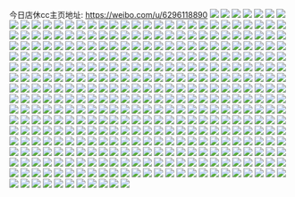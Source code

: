今日店休cc主页地址: https://weibo.com/u/6296118890 
![](https://wx4.sinaimg.cn/mw2000/006S5S8Gly1h8weh6w6joj30u0140117.jpg) 
![](https://wx4.sinaimg.cn/mw2000/006S5S8Gly1h8weh7lf73j30u0140gur.jpg) 
![](https://wx4.sinaimg.cn/mw2000/006S5S8Gly1h8weh5lxs4j30u014145y.jpg) 
![](https://wx4.sinaimg.cn/mw2000/006S5S8Gly1h8weh69j4sj30tz14547l.jpg) 
![](https://wx4.sinaimg.cn/mw2000/006S5S8Gly1h8weh4fqyij30u0140477.jpg) 
![](https://wx4.sinaimg.cn/mw2000/006S5S8Gly1h8welfqnkmj30tw13uwkb.jpg) 
![](https://wx4.sinaimg.cn/mw2000/006S5S8Gly1h8wek7k2pwj30jx0qj0we.jpg) 
![](https://wx4.sinaimg.cn/mw2000/006S5S8Gly1h8weh98k1sj30u0140q5m.jpg) 
![](https://wx4.sinaimg.cn/mw2000/006S5S8Gly1h8wek2pmroj30u0140n6r.jpg) 
![](https://wx4.sinaimg.cn/mw2000/006S5S8Gly1h8qqzwls2sj30u014mtgy.jpg) 
![](https://wx4.sinaimg.cn/mw2000/006S5S8Gly1h8qqzyv0j6j30u0144qd7.jpg) 
![](https://wx4.sinaimg.cn/mw2000/006S5S8Gly1h8qqzy54cbj30u014gtgz.jpg) 
![](https://wx4.sinaimg.cn/mw2000/006S5S8Gly1h8qqzzpxpxj30u01407ia.jpg) 
![](https://wx4.sinaimg.cn/mw2000/006S5S8Gly1h8qr02ap00j30u0140gwx.jpg) 
![](https://wx4.sinaimg.cn/mw2000/006S5S8Gly1h8qr01goacj30u013y133.jpg) 
![](https://wx4.sinaimg.cn/mw2000/006S5S8Gly1h8qr00td6hj30su12gq75.jpg) 
![](https://wx4.sinaimg.cn/mw2000/006S5S8Gly1h88zzp7ys5j30u0140gt4.jpg) 
![](https://wx4.sinaimg.cn/mw2000/006S5S8Gly1h88zzoi19wj30u0141n4a.jpg) 
![](https://wx4.sinaimg.cn/mw2000/006S5S8Gly1h88zzq3srkj30u0140wp9.jpg) 
![](https://wx4.sinaimg.cn/mw2000/006S5S8Gly1h88zzsekt9j30u0140gv8.jpg) 
![](https://wx4.sinaimg.cn/mw2000/006S5S8Gly1h88zzrj9paj30u0140tgk.jpg) 
![](https://wx4.sinaimg.cn/mw2000/006S5S8Gly1h88zzqsj1dj30u014e7bq.jpg) 
![](https://wx4.sinaimg.cn/mw2000/006S5S8Gly1h7fk4yax7pj31lw1a6kbn.jpg) 
![](https://wx4.sinaimg.cn/mw2000/006S5S8Gly1h75mef3zhaj33402c07wi.jpg) 
![](https://wx4.sinaimg.cn/mw2000/006S5S8Gly1h75megfspkj33402c01ky.jpg) 
![](https://wx4.sinaimg.cn/mw2000/006S5S8Gly1h70jepaso4j32c0340hdu.jpg) 
![](https://wx4.sinaimg.cn/mw2000/006S5S8Gly1h70jeqgy82j32c03401ky.jpg) 
![](https://wx4.sinaimg.cn/mw2000/006S5S8Gly1h70jemlphnj31nt27rx4z.jpg) 
![](https://wx4.sinaimg.cn/mw2000/006S5S8Gly1h70jeo1x8mj32102pctmk.jpg) 
![](https://wx4.sinaimg.cn/mw2000/006S5S8Gly1h70jelh7gnj32c03404fl.jpg) 
![](https://wx4.sinaimg.cn/mw2000/006S5S8Gly1h70jeho5s3j32sc23913o.jpg) 
![](https://wx4.sinaimg.cn/mw2000/006S5S8Gly1h70jefxiktj318f18fdwf.jpg) 
![](https://wx4.sinaimg.cn/mw2000/006S5S8Gly1h74nuyoeeyj327x27xb29.jpg) 
![](https://wx4.sinaimg.cn/mw2000/006S5S8Gly1h5ybhh83imj31sc2du4qt.jpg) 
![](https://wx4.sinaimg.cn/mw2000/006S5S8Gly1h4ui4uddkmj30sg1n9qsb.jpg) 
![](https://wx4.sinaimg.cn/mw2000/006S5S8Gly1h4ui4uwcffj30sg1n74mh.jpg) 
![](https://wx4.sinaimg.cn/mw2000/006S5S8Gly1h4ui4vei9qj30sg1n8e4c.jpg) 
![](https://wx4.sinaimg.cn/mw2000/006S5S8Gly1h4ui4vwyrtj30sg1n84mp.jpg) 
![](https://wx4.sinaimg.cn/mw2000/006S5S8Gly1h4ui4zek5yj30ku0ugwma.jpg) 
![](https://wx4.sinaimg.cn/mw2000/006S5S8Gly1h4ui4zuoxjj30ks0ud11x.jpg) 
![](https://wx4.sinaimg.cn/mw2000/006S5S8Gly1h4ui54a4yrj30kt0ufjy4.jpg) 
![](https://wx4.sinaimg.cn/mw2000/006S5S8Gly1h495sl3lu6j30sg1zn4q1.jpg) 
![](https://wx4.sinaimg.cn/mw2000/006S5S8Gly1h495sfpds1j30sg1y14po.jpg) 
![](https://wx4.sinaimg.cn/mw2000/006S5S8Gly1h495snvg3sj30sg1xfhcn.jpg) 
![](https://wx4.sinaimg.cn/mw2000/006S5S8Gly1h495spcaalj30sg21c4qp.jpg) 
![](https://wx4.sinaimg.cn/mw2000/006S5S8Gly1h495spr3ckj30u0140dpz.jpg) 
![](https://wx4.sinaimg.cn/mw2000/006S5S8Gly1h495sh64e8j31o01o04qp.jpg) 
![](https://wx4.sinaimg.cn/mw2000/006S5S8Gly1h495si2sa9j31o01o0b29.jpg) 
![](https://wx4.sinaimg.cn/mw2000/006S5S8Gly1h73uav9eabj31kg23ahdt.jpg) 
![](https://wx4.sinaimg.cn/mw2000/006S5S8Gly1h73uawt2r7j31j221ee81.jpg) 
![](https://wx4.sinaimg.cn/mw2000/006S5S8Gly1h73uax7n7fj30ko0sdjt0.jpg) 
![](https://wx4.sinaimg.cn/mw2000/006S5S8Gly1h73uayffz2j31cs1t1b0k.jpg) 
![](https://wx4.sinaimg.cn/mw2000/006S5S8Gly1h73uaytmkoj30ny11ct98.jpg) 
![](https://wx4.sinaimg.cn/mw2000/006S5S8Gly1h73uaz5t3kj315i1wlnbg.jpg) 
![](https://wx4.sinaimg.cn/mw2000/006S5S8Gly1h73uazxsvtj32c0340gug.jpg) 
![](https://wx4.sinaimg.cn/mw2000/006S5S8Gly1h73ub1ju5kj326b2zd13m.jpg) 
![](https://wx4.sinaimg.cn/mw2000/006S5S8Gly1h73ub2gxhyj32861o4x6p.jpg) 
![](https://wx4.sinaimg.cn/mw2000/006S5S8Gly1h73ub4du0lj31sc1scqv5.jpg) 
![](https://wx4.sinaimg.cn/mw2000/006S5S8Gly1h73ub532y0j31ps1ps0x0.jpg) 
![](https://wx4.sinaimg.cn/mw2000/006S5S8Gly1h73ub5tmx2j320y20ykjl.jpg) 
![](https://wx4.sinaimg.cn/mw2000/006S5S8Gly1h73ub73btij32zm28qb2a.jpg) 
![](https://wx4.sinaimg.cn/mw2000/006S5S8Gly1h73ub8atsoj32c03404qq.jpg) 
![](https://wx4.sinaimg.cn/mw2000/006S5S8Gly1h73uauhofnj32v525d7nx.jpg) 
![](https://wx4.sinaimg.cn/mw2000/006S5S8Gly1h73ub968iwj33402c0qb3.jpg) 
![](https://wx4.sinaimg.cn/mw2000/006S5S8Gly1h73uba55ksj32c02c0qa1.jpg) 
![](https://wx4.sinaimg.cn/mw2000/006S5S8Gly1h73udw3tjdj33402c0x6q.jpg) 
![](https://wx4.sinaimg.cn/mw2000/006S5S8Gly1h3c529zdlcj31fp1wxhdt.jpg) 
![](https://wx4.sinaimg.cn/mw2000/006S5S8Gly1h3c52ac1a6j315y1jyh6k.jpg) 
![](https://wx4.sinaimg.cn/mw2000/006S5S8Gly1h3c52c2yt1j31k122te81.jpg) 
![](https://wx4.sinaimg.cn/mw2000/006S5S8Gly1h3c52bfw1sj31zp2nmkjl.jpg) 
![](https://wx4.sinaimg.cn/mw2000/006S5S8Gly1h39wt2e3eaj31gf1gf7wh.jpg) 
![](https://wx4.sinaimg.cn/mw2000/006S5S8Gly1h39wsu99wpj31cj1sp7wh.jpg) 
![](https://wx4.sinaimg.cn/mw2000/006S5S8Gly1h39wsx97kmj31dd1tue81.jpg) 
![](https://wx4.sinaimg.cn/mw2000/006S5S8Gly1h39wsb10iwj31cw21dnpd.jpg) 
![](https://wx4.sinaimg.cn/mw2000/006S5S8Gly1h39ws2dfosj31kw2dc1ky.jpg) 
![](https://wx4.sinaimg.cn/mw2000/006S5S8Gly1h39wshf4fyj314a1ofe81.jpg) 
![](https://wx4.sinaimg.cn/mw2000/006S5S8Gly1h39wt8cyokj31o0280e82.jpg) 
![](https://wx4.sinaimg.cn/mw2000/006S5S8Gly1h39wrrhf2vj31r32c4kjl.jpg) 
![](https://wx4.sinaimg.cn/mw2000/006S5S8Gly1h39wrjyzu3j31sc2dse83.jpg) 
![](https://wx4.sinaimg.cn/mw2000/006S5S8Gly1h39wsrp1s7j31kw2dc7wi.jpg) 
![](https://wx4.sinaimg.cn/mw2000/006S5S8Gly1h39wteyw27j31ml2641ky.jpg) 
![](https://wx4.sinaimg.cn/mw2000/006S5S8Gly1h39wtzp0brj32c0340e84.jpg) 
![](https://wx4.sinaimg.cn/mw2000/006S5S8Gly1h71a78ogc6j32c03407cs.jpg) 
![](https://wx4.sinaimg.cn/mw2000/006S5S8Gly1h71a75i9eyj311b1dr7m4.jpg) 
![](https://wx4.sinaimg.cn/mw2000/006S5S8Gly1h71a7hzbi4j31pe29vkjm.jpg) 
![](https://wx4.sinaimg.cn/mw2000/006S5S8Gly1h71a6wk4yaj32c0340trr.jpg) 
![](https://wx4.sinaimg.cn/mw2000/006S5S8Gly1h71a7dest5j321s2qe1by.jpg) 
![](https://wx4.sinaimg.cn/mw2000/006S5S8Gly1h71a73x9bvj32c03404qs.jpg) 
![](https://wx4.sinaimg.cn/mw2000/006S5S8Gly1h2rtvvdniij30sg1pmkjl.jpg) 
![](https://wx4.sinaimg.cn/mw2000/006S5S8Gly1h2rtw0twe1j32dc1kwu0x.jpg) 
![](https://wx4.sinaimg.cn/mw2000/006S5S8Gly1h2rtvxkrglj30sg1dq4qp.jpg) 
![](https://wx4.sinaimg.cn/mw2000/006S5S8Gly1h2rtw2jd4vj31kw2dcnpe.jpg) 
![](https://wx4.sinaimg.cn/mw2000/006S5S8Gly1h2rtvwqosfj32da1kwqv5.jpg) 
![](https://wx4.sinaimg.cn/mw2000/006S5S8Gly1h2rtvz3v6fj31cs216x6p.jpg) 
![](https://wx4.sinaimg.cn/mw2000/006S5S8Gly1h2jptt420lj30ku0upn4u.jpg) 
![](https://wx4.sinaimg.cn/mw2000/006S5S8Gly1h2jptvbdrij30kt0uc7bo.jpg) 
![](https://wx4.sinaimg.cn/mw2000/006S5S8Gly1h2jptuhh2jj30ku0uedmr.jpg) 
![](https://wx4.sinaimg.cn/mw2000/006S5S8Gly1h2jpttrnw4j30ku0upai5.jpg) 
![](https://wx4.sinaimg.cn/mw2000/006S5S8Gly1h2jptuyb9tj30ks0dqq7k.jpg) 
![](https://wx4.sinaimg.cn/mw2000/006S5S8Gly1h2jpttgk9kj30kt0udn4p.jpg) 
![](https://wx4.sinaimg.cn/mw2000/006S5S8Gly1h2jptw3f4vj30ku0uaqdx.jpg) 
![](https://wx4.sinaimg.cn/mw2000/006S5S8Gly1h2jptvnpljj30ks0ukdnv.jpg) 
![](https://wx4.sinaimg.cn/mw2000/006S5S8Gly1h2jptxx8fyj319e1w4hdt.jpg) 
![](https://wx4.sinaimg.cn/mw2000/006S5S8Gly1h73tiwrph7j31ek1vfdli.jpg) 
![](https://wx4.sinaimg.cn/mw2000/006S5S8Gly1h73tiy0zwgj31ia20e7wh.jpg) 
![](https://wx4.sinaimg.cn/mw2000/006S5S8Gly1h73tizg0vlj31en1vjtdu.jpg) 
![](https://wx4.sinaimg.cn/mw2000/006S5S8Gly1h73tj2otl8j31sc2dsqv6.jpg) 
![](https://wx4.sinaimg.cn/mw2000/006S5S8Gly1h73tj6td9aj32292ri7wh.jpg) 
![](https://wx4.sinaimg.cn/mw2000/006S5S8Gly1h73tj4ol6qj329n32kka6.jpg) 
![](https://wx4.sinaimg.cn/mw2000/006S5S8Gly1h73tjbdv2wj31s435s7wh.jpg) 
![](https://wx4.sinaimg.cn/mw2000/006S5S8Gly1h73tjd53zqj31wf1fdq6r.jpg) 
![](https://wx4.sinaimg.cn/mw2000/006S5S8Gly1h73tjch4d2j31hb1z2tkz.jpg) 
![](https://wx4.sinaimg.cn/mw2000/006S5S8Gly1h73tjec7ovj324n1lh1ah.jpg) 
![](https://wx4.sinaimg.cn/mw2000/006S5S8Gly1h73tiriew0j33402c01l0.jpg) 
![](https://wx4.sinaimg.cn/mw2000/006S5S8Gly1h73tjfrf1ej32jk1woaom.jpg) 
![](https://wx4.sinaimg.cn/mw2000/006S5S8Gly1h73tjiyr2wj32c02c0b2b.jpg) 
![](https://wx4.sinaimg.cn/mw2000/006S5S8Gly1h73tjh4pgxj32c02c0ak1.jpg) 
![](https://wx4.sinaimg.cn/mw2000/006S5S8Gly1h73tj0srdvj33402c0x6q.jpg) 
![](https://wx4.sinaimg.cn/mw2000/006S5S8Gly1h71cksxpcjj31qo2bhq76.jpg) 
![](https://wx4.sinaimg.cn/mw2000/006S5S8Gly1h71cl5vvohj33402c0kjm.jpg) 
![](https://wx4.sinaimg.cn/mw2000/006S5S8Gly1h71cl9cfmuj32a231f7wi.jpg) 
![](https://wx4.sinaimg.cn/mw2000/006S5S8Gly1h71clavfpej33402c04qq.jpg) 
![](https://wx4.sinaimg.cn/mw2000/006S5S8Gly1h71clccm25j33402c0hdt.jpg) 
![](https://wx4.sinaimg.cn/mw2000/006S5S8Gly1h71clixbm9j32c0340dur.jpg) 
![](https://wx4.sinaimg.cn/mw2000/006S5S8Gly1h71clgrw4pj31o31o3u0x.jpg) 
![](https://wx4.sinaimg.cn/mw2000/006S5S8Gly1h71clm8xh4j33402c0qv6.jpg) 
![](https://wx4.sinaimg.cn/mw2000/006S5S8Gly1h71ckxstmhj327x2yk4qs.jpg) 
![](https://wx4.sinaimg.cn/mw2000/006S5S8Gly1h71cl0ahdmj33402c0x6r.jpg) 
![](https://wx4.sinaimg.cn/mw2000/006S5S8Gly1h71cl36f7tj32zx28yx6r.jpg) 
![](https://wx4.sinaimg.cn/mw2000/006S5S8Gly1h71cl4jr25j33402c0hdt.jpg) 
![](https://wx4.sinaimg.cn/mw2000/006S5S8Gly1h71cl7hefoj33402c0b2a.jpg) 
![](https://wx4.sinaimg.cn/mw2000/006S5S8Gly1h71clebzy6j33402c0e82.jpg) 
![](https://wx4.sinaimg.cn/mw2000/006S5S8Gly1h71clkg1daj33402c0b2a.jpg) 
![](https://wx4.sinaimg.cn/mw2000/006S5S8Gly1h71clo4yx3j32c0340e81.jpg) 
![](https://wx4.sinaimg.cn/mw2000/006S5S8Gly1h71ckvxht1j32c0340u0x.jpg) 
![](https://wx4.sinaimg.cn/mw2000/006S5S8Gly1h2aanfrez5j31be1bencp.jpg) 
![](https://wx4.sinaimg.cn/mw2000/006S5S8Gly1h2aanj66bhj31zk1zkb2a.jpg) 
![](https://wx4.sinaimg.cn/mw2000/006S5S8Gly1h2aanlw13sj325d25d4qr.jpg) 
![](https://wx4.sinaimg.cn/mw2000/006S5S8Gly1h2aangiv6dj30td0tddsa.jpg) 
![](https://wx4.sinaimg.cn/mw2000/006S5S8Gly1h2aanmpupwj30ty0tygwu.jpg) 
![](https://wx4.sinaimg.cn/mw2000/006S5S8Gly1h2aannefk8j30u00u0qfp.jpg) 
![](https://wx4.sinaimg.cn/mw2000/006S5S8Gly1h2aano60swj30u00xwwr8.jpg) 
![](https://wx4.sinaimg.cn/mw2000/006S5S8Gly1h26sshzw3rj31du11eqil.jpg) 
![](https://wx4.sinaimg.cn/mw2000/006S5S8Gly1h26sslrdmhj33402c04qr.jpg) 
![](https://wx4.sinaimg.cn/mw2000/006S5S8Gly1h26ssmvwnxj31q82azqv6.jpg) 
![](https://wx4.sinaimg.cn/mw2000/006S5S8Gly1h26ssob8v6j31ma2hxb2a.jpg) 
![](https://wx4.sinaimg.cn/mw2000/006S5S8Gly1h26ssqb281j320u20u1ky.jpg) 
![](https://wx4.sinaimg.cn/mw2000/006S5S8Gly1h26ssrpt20j32c033y4qr.jpg) 
![](https://wx4.sinaimg.cn/mw2000/006S5S8Gly1h26ssu0hmwj31sc2dse82.jpg) 
![](https://wx4.sinaimg.cn/mw2000/006S5S8Gly1h26ssjf1twj31rf2cinpd.jpg) 
![](https://wx4.sinaimg.cn/mw2000/006S5S8Gly1h26ssui8xpj30l60s9wjc.jpg) 
![](https://wx4.sinaimg.cn/mw2000/006S5S8Gly1h26ssuwevpj31fp16o1hc.jpg) 
![](https://wx4.sinaimg.cn/mw2000/006S5S8Gly1h26ssvog8sj31sc1sckjl.jpg) 
![](https://wx4.sinaimg.cn/mw2000/006S5S8Gly1h26sswgdmkj329y29xu0x.jpg) 
![](https://wx4.sinaimg.cn/mw2000/006S5S8Gly1h26sshmk18j30yo1c018p.jpg) 
![](https://wx4.sinaimg.cn/mw2000/006S5S8Gly1h26ssx0vm0j31wl1wjasc.jpg) 
![](https://wx4.sinaimg.cn/mw2000/006S5S8Gly1h26ssy5nqgj33402cenpe.jpg) 
![](https://wx4.sinaimg.cn/mw2000/006S5S8Gly1h26sszsrb1j31nl1ny4qq.jpg) 
![](https://wx4.sinaimg.cn/mw2000/006S5S8Gly1h26st0579xj30qn0qnwna.jpg) 
![](https://wx4.sinaimg.cn/mw2000/006S5S8Gly1h26st0movmj31061cq4qp.jpg) 
![](https://wx4.sinaimg.cn/mw2000/006S5S8Gly1h26sd752j1j31ri2ci4qq.jpg) 
![](https://wx4.sinaimg.cn/mw2000/006S5S8Gly1h26sd7mrtbj30sg0g6117.jpg) 
![](https://wx4.sinaimg.cn/mw2000/006S5S8Gly1h26sdai7cvj31or280kjm.jpg) 
![](https://wx4.sinaimg.cn/mw2000/006S5S8Gly1h26sd5ouzuj31or280kjm.jpg) 
![](https://wx4.sinaimg.cn/mw2000/006S5S8Gly1h26sdbtx4ij31qt1r7qty.jpg) 
![](https://wx4.sinaimg.cn/mw2000/006S5S8Gly1h26shgxonjj31400u6155.jpg) 
![](https://wx4.sinaimg.cn/mw2000/006S5S8Gly1h26shh9i90j30zj0zjqec.jpg) 
![](https://wx4.sinaimg.cn/mw2000/006S5S8Gly1h26shibc0aj312l12lqe7.jpg) 
![](https://wx4.sinaimg.cn/mw2000/006S5S8Gly1h26shla73kj31sc2ds1ky.jpg) 
![](https://wx4.sinaimg.cn/mw2000/006S5S8Gly1h26shmmf84j31q72axb2a.jpg) 
![](https://wx4.sinaimg.cn/mw2000/006S5S8Gly1h26shgfk9lj31em1fcnmf.jpg) 
![](https://wx4.sinaimg.cn/mw2000/006S5S8Gly1h26sho53hhj31qy2bx1ky.jpg) 
![](https://wx4.sinaimg.cn/mw2000/006S5S8Gly1h26shp9x44j31qt2brqv5.jpg) 
![](https://wx4.sinaimg.cn/mw2000/006S5S8Gly1h26shq213zj31nw1wo7uu.jpg) 
![](https://wx4.sinaimg.cn/mw2000/006S5S8Gly1h26shenwm1j32202rrkjm.jpg) 
![](https://wx4.sinaimg.cn/mw2000/006S5S8Gly1h26shrgscij31hc2hqu0x.jpg) 
![](https://wx4.sinaimg.cn/mw2000/006S5S8Gly1h26shs6ie5j31e02hj7wh.jpg) 
![](https://wx4.sinaimg.cn/mw2000/006S5S8Gly1h26shsw05ij31lm24ub29.jpg) 
![](https://wx4.sinaimg.cn/mw2000/006S5S8Gly1h26s6imq41j31vy2ile82.jpg) 
![](https://wx4.sinaimg.cn/mw2000/006S5S8Gly1h26s6kcthnj31o0280qv5.jpg) 
![](https://wx4.sinaimg.cn/mw2000/006S5S8Gly1h26s6ps7bcj31kw2dcb2a.jpg) 
![](https://wx4.sinaimg.cn/mw2000/006S5S8Gly1h26s6me5ugj31401kwe4m.jpg) 
![](https://wx4.sinaimg.cn/mw2000/006S5S8Gly1h26s6rnreaj32da1kwe81.jpg) 
![](https://wx4.sinaimg.cn/mw2000/006S5S8Gly1h26s6qyrybj31ko238npd.jpg) 
![](https://wx4.sinaimg.cn/mw2000/006S5S8Gly1h26s6lxk8zj31ys2mdnpd.jpg) 
![](https://wx4.sinaimg.cn/mw2000/006S5S8Gly1h26s6v9z13j31sc2dsx6p.jpg) 
![](https://wx4.sinaimg.cn/mw2000/006S5S8Gly1h26s6mukfoj30zo1fy7jt.jpg) 
![](https://wx4.sinaimg.cn/mw2000/006S5S8Gly1h26s6h6aggj318q1v4kjl.jpg) 
![](https://wx4.sinaimg.cn/mw2000/006S5S8Gly1h26s6ub2l4j32c03401kz.jpg) 
![](https://wx4.sinaimg.cn/mw2000/006S5S8Gly1h26s6nxh71j31jz25l4qp.jpg) 
![](https://wx4.sinaimg.cn/mw2000/006S5S8Gly1h26s6l2g3oj31dv2deb29.jpg) 
![](https://wx4.sinaimg.cn/mw2000/006S5S8Gly1h26s722tsej31sc2dsu0x.jpg) 
![](https://wx4.sinaimg.cn/mw2000/006S5S8Gly1h26s6x39zcj31sb2ds4qq.jpg) 
![](https://wx4.sinaimg.cn/mw2000/006S5S8Gly1h70l9mheopj31kw2dce82.jpg) 
![](https://wx4.sinaimg.cn/mw2000/006S5S8Gly1h26s6z7lwtj31sc2du7wi.jpg) 
![](https://wx4.sinaimg.cn/mw2000/006S5S8Gly1h26s70nr90j32c02c04qr.jpg) 
![](https://wx4.sinaimg.cn/mw2000/006S5S8Gly1ges3b0l6fvj32o82o8tsf.jpg) 
![](https://wx4.sinaimg.cn/mw2000/006S5S8Gly1ges3b13lpwj32o82o8khn.jpg) 
![](https://wx4.sinaimg.cn/mw2000/006S5S8Gly1ges3aztsnxj32o82o8h86.jpg) 
![](https://wx4.sinaimg.cn/mw2000/006S5S8Gly1ges3b1q013j32o82o8e0v.jpg) 
![](https://wx4.sinaimg.cn/mw2000/006S5S8Gly1ges3b2gxtsj32o82o8h8v.jpg) 
![](https://wx4.sinaimg.cn/mw2000/006S5S8Gly1ges3b33pmhj32o82o8ng5.jpg) 
![](https://wx4.sinaimg.cn/mw2000/006S5S8Gly1ges3b3wg65j32o82o81kx.jpg) 
![](https://wx4.sinaimg.cn/mw2000/006S5S8Gly1ges3b4ooqjj32ds1scnpd.jpg) 
![](https://wx4.sinaimg.cn/mw2000/006S5S8Gly1ges3b5h8bqj32o82o84qp.jpg) 
![](https://wx4.sinaimg.cn/mw2000/006S5S8Gly1gen9nnunxyj33402c0u0z.jpg) 
![](https://wx4.sinaimg.cn/mw2000/006S5S8Gly1gen9nkxkklj33402c0u0z.jpg) 
![](https://wx4.sinaimg.cn/mw2000/006S5S8Gly1gen9nqc56oj31kw16o4qp.jpg) 
![](https://wx4.sinaimg.cn/mw2000/006S5S8Gly1gen9npkv42j316o1kw1kx.jpg) 
![](https://wx4.sinaimg.cn/mw2000/006S5S8Gly1gegpoar4izj310p10p7ix.jpg) 
![](https://wx4.sinaimg.cn/mw2000/006S5S8Gly1gegppmhchvj31l81l8e7t.jpg) 
![](https://wx4.sinaimg.cn/mw2000/006S5S8Gly1gegpobq8bmj32c02c04qr.jpg) 
![](https://wx4.sinaimg.cn/mw2000/006S5S8Gly1gegpocjw1gj32c0340hdt.jpg) 
![](https://wx4.sinaimg.cn/mw2000/006S5S8Gly1gegpodinxkj32c03407wh.jpg) 
![](https://wx4.sinaimg.cn/mw2000/006S5S8Gly1gegpoechvsj32c0340hdt.jpg) 
![](https://wx4.sinaimg.cn/mw2000/006S5S8Gly1gegpofnfcpj32c0340hdt.jpg) 
![](https://wx4.sinaimg.cn/mw2000/006S5S8Gly1gegpogpya2j32c02c0e81.jpg) 
![](https://wx4.sinaimg.cn/mw2000/006S5S8Gly1gegpohiy2ij327k27ku0x.jpg) 
![](https://wx4.sinaimg.cn/mw2000/006S5S8Gly1gegpojuxzdj32c0340hdv.jpg) 
![](https://wx4.sinaimg.cn/mw2000/006S5S8Gly1gegpol53ibj3273273kjm.jpg) 
![](https://wx4.sinaimg.cn/mw2000/006S5S8Gly1gegpomi6h3j32c0340qv7.jpg) 
![](https://wx4.sinaimg.cn/mw2000/006S5S8Gly1gegponvuacj33402c0x6p.jpg) 
![](https://wx4.sinaimg.cn/mw2000/006S5S8Gly1gegpopye7xj32bz2mzx6p.jpg) 
![](https://wx4.sinaimg.cn/mw2000/006S5S8Gly1gegpoqu10cj31em1emh2z.jpg) 
![](https://wx4.sinaimg.cn/mw2000/006S5S8Gly1gdujxfa4iwj32c02c07ve.jpg) 
![](https://wx4.sinaimg.cn/mw2000/006S5S8Gly1gdujxgt849j32c02c01ky.jpg) 
![](https://wx4.sinaimg.cn/mw2000/006S5S8Gly1gdujxeut5sj31sc1scu0x.jpg) 
![](https://wx4.sinaimg.cn/mw2000/006S5S8Gly1gdl5nvg7tkj31li1lie81.jpg) 
![](https://wx4.sinaimg.cn/mw2000/006S5S8Gly1gdl5nvydo5j31jl1jlx0f.jpg) 
![](https://wx4.sinaimg.cn/mw2000/006S5S8Gly1gdl5nwrsxfj31mk1mke81.jpg) 
![](https://wx4.sinaimg.cn/mw2000/006S5S8Gly1gdl5nx6qqlj31nm1nmnlm.jpg) 
![](https://wx4.sinaimg.cn/mw2000/006S5S8Gly1gdl5ny5oymj31mc1mckjl.jpg) 
![](https://wx4.sinaimg.cn/mw2000/006S5S8Gly1gdl5nuocbij31nz1nze2x.jpg) 
![](https://wx4.sinaimg.cn/mw2000/006S5S8Gly1gdmhlg0in0j31hu1hue81.jpg) 
![](https://wx4.sinaimg.cn/mw2000/006S5S8Gly1gdmhlfeoa0j31f81f87kj.jpg) 
![](https://wx4.sinaimg.cn/mw2000/006S5S8Gly1gdmhlgps9kj3144144tvd.jpg) 
![](https://wx4.sinaimg.cn/mw2000/006S5S8Gly1gdj6v28qcqj32b632wb2a.jpg) 
![](https://wx4.sinaimg.cn/mw2000/006S5S8Gly1gdj6v3yzc3j31sc2ds1ky.jpg) 
![](https://wx4.sinaimg.cn/mw2000/006S5S8Gly1gdj6v4ojnfj31sc2dsnlj.jpg) 
![](https://wx4.sinaimg.cn/mw2000/006S5S8Gly1gdj6v5mp20j32ds1sc1kx.jpg) 
![](https://wx4.sinaimg.cn/mw2000/006S5S8Gly1gdj6v72n2yj33402c07wi.jpg) 
![](https://wx4.sinaimg.cn/mw2000/006S5S8Gly1gdj6v8hiknj32c0340npe.jpg) 
![](https://wx4.sinaimg.cn/mw2000/006S5S8Gly1gdj6va37wzj32c0340kjm.jpg) 
![](https://wx4.sinaimg.cn/mw2000/006S5S8Gly1gdj6vb3368j30ku0rkwkj.jpg) 
![](https://wx4.sinaimg.cn/mw2000/006S5S8Gly1gdj6vbqzu5j31o0280e81.jpg) 
![](https://wx4.sinaimg.cn/mw2000/006S5S8Gly1gdj6v0yp5fj31o0280hdt.jpg) 
![](https://wx4.sinaimg.cn/mw2000/006S5S8Gly1gd2r9qq52mj31rj1rj1kx.jpg) 
![](https://wx4.sinaimg.cn/mw2000/006S5S8Gly1gd2r9q4qk3j31fd1fdkes.jpg) 
![](https://wx4.sinaimg.cn/mw2000/006S5S8Gly1gd2r9r6wxgj31bc1bck7x.jpg) 
![](https://wx4.sinaimg.cn/mw2000/006S5S8Gly1gd2r9rtu0bj31eu1eu7qs.jpg) 
![](https://wx4.sinaimg.cn/mw2000/006S5S8Gly1gd2r9sgj22j31wx1wx4qp.jpg) 
![](https://wx4.sinaimg.cn/mw2000/006S5S8Gly1gd2r9tjrv5j317d17dh21.jpg) 
![](https://wx4.sinaimg.cn/mw2000/006S5S8Gly1gd2r9u6u7vj31hc1hc7pw.jpg) 
![](https://wx4.sinaimg.cn/mw2000/006S5S8Gly1gd2r9upzk3j31i11i1qqv.jpg) 
![](https://wx4.sinaimg.cn/mw2000/006S5S8Gly1gd2r9v4mwhj31fr1fr4iq.jpg) 
![](https://wx4.sinaimg.cn/mw2000/006S5S8Gly1gd2r9vnnuuj31gd1gdhaz.jpg) 
![](https://wx4.sinaimg.cn/mw2000/006S5S8Gly1gd2r9w58t0j31f51f5qm8.jpg) 
![](https://wx4.sinaimg.cn/mw2000/006S5S8Gly1gd2r9y4p3xj31je1jee81.jpg) 
![](https://wx4.sinaimg.cn/mw2000/006S5S8Gly1gd2r9szw7zj31bd1bdh62.jpg) 
![](https://wx4.sinaimg.cn/mw2000/006S5S8Gly1g9hgaqyebmj31kz1kzu0x.jpg) 
![](https://wx4.sinaimg.cn/mw2000/006S5S8Gly1g9hgas4p98j31uc1ucb29.jpg) 
![](https://wx4.sinaimg.cn/mw2000/006S5S8Gly1g9hgatigjmj31ss1ssnpd.jpg) 
![](https://wx4.sinaimg.cn/mw2000/006S5S8Gly1g9hgavefe1j31vd1vd1ky.jpg) 
![](https://wx4.sinaimg.cn/mw2000/006S5S8Gly1g9hggljlxcj31pd1pde81.jpg) 
![](https://wx4.sinaimg.cn/mw2000/006S5S8Gly1g9hgb3ysqxj31o11o1kjl.jpg) 
![](https://wx4.sinaimg.cn/mw2000/006S5S8Gly1g9hgaywckwj31v91v9x6p.jpg) 
![](https://wx4.sinaimg.cn/mw2000/006S5S8Gly1g9hgb06mzlj31p11p17wh.jpg) 
![](https://wx4.sinaimg.cn/mw2000/006S5S8Gly1g9hgb1bmr9j31rg1rghdt.jpg) 
![](https://wx4.sinaimg.cn/mw2000/006S5S8Gly1g9crqkcypmj31sc2ds7wh.jpg) 
![](https://wx4.sinaimg.cn/mw2000/006S5S8Gly1g9crqoszonj32c03401kz.jpg) 
![](https://wx4.sinaimg.cn/mw2000/006S5S8Gly1g9crqy4a26j32c0340u0y.jpg) 
![](https://wx4.sinaimg.cn/mw2000/006S5S8Gly1g9crqt71p0j32c0340b2b.jpg) 
![](https://wx4.sinaimg.cn/mw2000/006S5S8Gly1g91a8d18orj31400u0gwp.jpg) 
![](https://wx4.sinaimg.cn/mw2000/006S5S8Gly1g91a8dpwdsj30u00u0qqe.jpg) 
![](https://wx4.sinaimg.cn/mw2000/006S5S8Gly1g91a8enwdrj31400u0ds5.jpg) 
![](https://wx4.sinaimg.cn/mw2000/006S5S8Gly1g91a9gf6wgj31400u0hdt.jpg) 
![](https://wx4.sinaimg.cn/mw2000/006S5S8Gly1g91a8e9e9dj30u00u0gvu.jpg) 
![](https://wx4.sinaimg.cn/mw2000/006S5S8Gly1g91abx1u68j31400u0e81.jpg) 
![](https://wx4.sinaimg.cn/mw2000/006S5S8Gly1g8ykfyqr76j33402c0u10.jpg) 
![](https://wx4.sinaimg.cn/mw2000/006S5S8Gly1g8ykg5f9bij33402c0kjn.jpg) 
![](https://wx4.sinaimg.cn/mw2000/006S5S8Gly1g8ykgg5tuij33402c04qs.jpg) 
![](https://wx4.sinaimg.cn/mw2000/006S5S8Gly1g8ykhw4lspj30ku0le0ya.jpg) 
![](https://wx4.sinaimg.cn/mw2000/006S5S8Gly1g8ykfqhfz8j33402c0qv7.jpg) 
![](https://wx4.sinaimg.cn/mw2000/006S5S8Gly1g90ar8zppmj33402c0b2b.jpg) 
![](https://wx4.sinaimg.cn/mw2000/006S5S8Gly1g8ykh56z39j33402c0hdv.jpg) 
![](https://wx4.sinaimg.cn/mw2000/006S5S8Gly1g8ykgm3fh8j33402c01l1.jpg) 
![](https://wx4.sinaimg.cn/mw2000/006S5S8Gly1g8ykgvts0oj33402c0u0z.jpg) 
![](https://wx4.sinaimg.cn/mw2000/006S5S8Gly1g8ykj8bplhj31400u0hdt.jpg) 
![](https://wx4.sinaimg.cn/mw2000/006S5S8Gly1g8ykhfryg9j33402c0hdw.jpg) 
![](https://wx4.sinaimg.cn/mw2000/006S5S8Gly1g8ykh193sej33402c07wk.jpg) 
![](https://wx4.sinaimg.cn/mw2000/006S5S8Gly1g8ykhuxhaoj33402c0x6s.jpg) 
![](https://wx4.sinaimg.cn/mw2000/006S5S8Gly1g8ykgauiuoj32ds1sce83.jpg) 
![](https://wx4.sinaimg.cn/mw2000/006S5S8Gly1g8ykhn1dr3j33402c0e85.jpg) 
![](https://wx4.sinaimg.cn/mw2000/006S5S8Gly1g8yki2tvhpj33402c01l1.jpg) 
![](https://wx4.sinaimg.cn/mw2000/006S5S8Gly1g8ykiaqrhcj33402c04qt.jpg) 
![](https://wx4.sinaimg.cn/mw2000/006S5S8Gly1g8zyc02b38j33402c0e83.jpg) 
![](https://wx4.sinaimg.cn/mw2000/006S5S8Gly1g8xp35ub3bj31241flqu0.jpg) 
![](https://wx4.sinaimg.cn/mw2000/006S5S8Gly1g8xp36y04aj316a1l6u0j.jpg) 
![](https://wx4.sinaimg.cn/mw2000/006S5S8Gly1g8xp38ps80j31h52081ky.jpg) 
![](https://wx4.sinaimg.cn/mw2000/006S5S8Gly1g8xp3anu45j31ih21s1ky.jpg) 
![](https://wx4.sinaimg.cn/mw2000/006S5S8Gly1g8v7lhrdinj30ku1jthak.jpg) 
![](https://wx4.sinaimg.cn/mw2000/006S5S8Gly1g8v7ju9j2gj30ku2euk41.jpg) 
![](https://wx4.sinaimg.cn/mw2000/006S5S8Gly1g8v7jygyxvj32c0340e82.jpg) 
![](https://wx4.sinaimg.cn/mw2000/006S5S8Gly1g8v7jwi8juj30ku3357st.jpg) 
![](https://wx4.sinaimg.cn/mw2000/006S5S8Gly1g8v7jvgqhpj30ku3uy4qp.jpg) 
![](https://wx4.sinaimg.cn/mw2000/006S5S8Gly1g8v7k29e2ej32c03407wj.jpg) 
![](https://wx4.sinaimg.cn/mw2000/006S5S8Gly1g8s0fw31kdj31sc2ds7wi.jpg) 
![](https://wx4.sinaimg.cn/mw2000/006S5S8Gly1g8s0fxrttuj31sc2ds1ky.jpg) 
![](https://wx4.sinaimg.cn/mw2000/006S5S8Gly1g8s0fzvby8j31sc2dse82.jpg) 
![](https://wx4.sinaimg.cn/mw2000/006S5S8Gly1g8s0ftjt1hj31tx1txhdt.jpg) 
![](https://wx4.sinaimg.cn/mw2000/006S5S8Gly1g8ggj2xq4lj318e18enlq.jpg) 
![](https://wx4.sinaimg.cn/mw2000/006S5S8Gly1g8ggj5k85kj31vh1vh198.jpg) 
![](https://wx4.sinaimg.cn/mw2000/006S5S8Gly1g8ggj53fh9j317i17itwq.jpg) 
![](https://wx4.sinaimg.cn/mw2000/006S5S8Gly1g8ggj4agqej31sc2ds4qq.jpg) 
![](https://wx4.sinaimg.cn/mw2000/006S5S8Gly1g8dqiuqowhj32c0340u0z.jpg) 
![](https://wx4.sinaimg.cn/mw2000/006S5S8Gly1g8bz75gqblj30tu13u7wh.jpg) 
![](https://wx4.sinaimg.cn/mw2000/006S5S8Gly1g8bz76nptqj33402c07wh.jpg) 
![](https://wx4.sinaimg.cn/mw2000/006S5S8Gly1g8bz7a7jaej32c02c0e82.jpg) 
![](https://wx4.sinaimg.cn/mw2000/006S5S8Gly1g8bz92joszj33402c0e81.jpg) 
![](https://wx4.sinaimg.cn/mw2000/006S5S8Gly1g8bz8yhqqhj33402c0qv5.jpg) 
![](https://wx4.sinaimg.cn/mw2000/006S5S8Gly1g8bz7f5apvj32c02c1hdu.jpg) 
![](https://wx4.sinaimg.cn/mw2000/006S5S8Gly1g8bz7cwgkaj32c02c0hdu.jpg) 
![](https://wx4.sinaimg.cn/mw2000/006S5S8Gly1g8bz7ia4jjj32c02c0hdu.jpg) 
![](https://wx4.sinaimg.cn/mw2000/006S5S8Gly1g8bz7kqtqqj32c02c0qv6.jpg) 
![](https://wx4.sinaimg.cn/mw2000/006S5S8Gly1g7pu5kp1e4j30u00u01kx.jpg) 
![](https://wx4.sinaimg.cn/mw2000/006S5S8Gly1g7pudj94vlj316o16m4qp.jpg) 
![](https://wx4.sinaimg.cn/mw2000/006S5S8Gly1g7pulporwqj30u013ynpd.jpg) 
![](https://wx4.sinaimg.cn/mw2000/006S5S8Gly1g7odursl4hj31201fz1c3.jpg) 
![](https://wx4.sinaimg.cn/mw2000/006S5S8Gly1g7pt01074hj32bc2bckjn.jpg) 
![](https://wx4.sinaimg.cn/mw2000/006S5S8Gly1gtoqq6gfiqj33402c0e81.jpg) 
![](https://wx4.sinaimg.cn/mw2000/006S5S8Gly1g7pto4oqchj333z2bznpg.jpg) 
![](https://wx4.sinaimg.cn/mw2000/006S5S8Gly1g7odusnld5j31rm2cte03.jpg) 
![](https://wx4.sinaimg.cn/mw2000/006S5S8Gly1g7puj3bucsj31ql1ql7wh.jpg) 
![](https://wx4.sinaimg.cn/mw2000/006S5S8Gly1g7jzur3t96j33k02o0e84.jpg) 
![](https://wx4.sinaimg.cn/mw2000/006S5S8Gly1g7jzut212qj33k02o0hdw.jpg) 
![](https://wx4.sinaimg.cn/mw2000/006S5S8Gly1g7jzuuyf56j33k02o0e83.jpg) 
![](https://wx4.sinaimg.cn/mw2000/006S5S8Gly1g753lj5zzqj31w01w0u0x.jpg) 
![](https://wx4.sinaimg.cn/mw2000/006S5S8Gly1g753lkv3b8j31o01o0u0x.jpg) 
![](https://wx4.sinaimg.cn/mw2000/006S5S8Gly1g7foi26rm7j30u00u041j.jpg) 
![](https://wx4.sinaimg.cn/mw2000/006S5S8Gly1g6y5mmu6fmj318j18kgvo.jpg) 
![](https://wx4.sinaimg.cn/mw2000/006S5S8Gly1g6y5mnxesej3178179qdf.jpg) 
![](https://wx4.sinaimg.cn/mw2000/006S5S8Gly1g6y5mojq7ej316r16stix.jpg) 
![](https://wx4.sinaimg.cn/mw2000/006S5S8Gly1g6rbyufw1gj31o0190qv5.jpg) 
![](https://wx4.sinaimg.cn/mw2000/006S5S8Gly1g6rbyvu0ugj318w1o0npd.jpg) 
![](https://wx4.sinaimg.cn/mw2000/006S5S8Gly1g6rbyysq2tj32o02o0qv6.jpg) 
![](https://wx4.sinaimg.cn/mw2000/006S5S8Gly1g6rbyzatksj30bv08d3yx.jpg) 
![](https://wx4.sinaimg.cn/mw2000/006S5S8Gly1g6pmd4mcgfj30tz0kmgn2.jpg) 
![](https://wx4.sinaimg.cn/mw2000/006S5S8Gly1g6pme1tv31j30u00nv3zs.jpg) 
![](https://wx4.sinaimg.cn/mw2000/006S5S8Gly1g6pmfhdqzrj30tz0kmwfs.jpg) 
![](https://wx4.sinaimg.cn/mw2000/006S5S8Gly1g6pmfxy7lrj30u01adq78.jpg) 
![](https://wx4.sinaimg.cn/mw2000/006S5S8Gly1g6l01nbfmej30u01f1wj8.jpg) 
![](https://wx4.sinaimg.cn/mw2000/006S5S8Gly1g6l01nlu8pj30qo191aer.jpg) 
![](https://wx4.sinaimg.cn/mw2000/006S5S8Gly1g6hpjq3v7sj30u00u0n26.jpg) 
![](https://wx4.sinaimg.cn/mw2000/006S5S8Gly1g6hpjqdlqlj30u0140gqe.jpg) 
![](https://wx4.sinaimg.cn/mw2000/006S5S8Gly1g6e7rcrujsj32c02c04qu.jpg) 
![](https://wx4.sinaimg.cn/mw2000/006S5S8Gly1g67l50815fj32o02o0u0x.jpg) 
![](https://wx4.sinaimg.cn/mw2000/006S5S8Gly1g66yvxqk8ej31hc1hbu0x.jpg) 
![](https://wx4.sinaimg.cn/mw2000/006S5S8Gly1g66yw0qo73j30u00u0dl9.jpg) 
![](https://wx4.sinaimg.cn/mw2000/006S5S8Gly1g65edu0996j32o02o04qq.jpg) 
![](https://wx4.sinaimg.cn/mw2000/006S5S8Gly1g59tyhsch0j31ng1o0kjm.jpg) 
![](https://wx4.sinaimg.cn/mw2000/006S5S8Gly1g59txtqrb1j32o02o0npe.jpg) 
![](https://wx4.sinaimg.cn/mw2000/006S5S8Gly1g59ty1042nj31ng1o0npe.jpg) 
![](https://wx4.sinaimg.cn/mw2000/006S5S8Gly1g59txjw3bqj32o02o0kjq.jpg) 
![](https://wx4.sinaimg.cn/mw2000/006S5S8Gly1g59type8tmj31nl1o0hdu.jpg) 
![](https://wx4.sinaimg.cn/mw2000/006S5S8Gly1g59tw63h0sj32o02o07wo.jpg) 
![](https://wx4.sinaimg.cn/mw2000/006S5S8Gly1g58qjlc8ytj32o03k0qvb.jpg) 
![](https://wx4.sinaimg.cn/mw2000/006S5S8Gly1g58qjh1t45j315o1jk7wi.jpg) 
![](https://wx4.sinaimg.cn/mw2000/006S5S8Gly1g55ffljbbdj315n20ratc.jpg) 
![](https://wx4.sinaimg.cn/mw2000/006S5S8Gly1g55ff7gb4bj31e01uo4qq.jpg) 
![](https://wx4.sinaimg.cn/mw2000/006S5S8Gly1g55ffbrhrrj32o02o0u11.jpg) 
![](https://wx4.sinaimg.cn/mw2000/006S5S8Gly1g55ffk8f12j32o02o0e86.jpg) 
![](https://wx4.sinaimg.cn/mw2000/006S5S8Gly1g4tv9c4b7hj31kw16ou0x.jpg) 
![](https://wx4.sinaimg.cn/mw2000/006S5S8Gly1g4tv9f6snmj316o1kwgxo.jpg) 
![](https://wx4.sinaimg.cn/mw2000/006S5S8Gly1g4tv9gejnfj30tz1g1n4f.jpg) 
![](https://wx4.sinaimg.cn/mw2000/006S5S8Gly1g4tv9gpuqxj30u01g278u.jpg) 
![](https://wx4.sinaimg.cn/mw2000/006S5S8Gly1g4pkd8fpfqj31901o0qv5.jpg) 
![](https://wx4.sinaimg.cn/mw2000/006S5S8Gly1g4pkd9hnh4j315o27vhdv.jpg) 
![](https://wx4.sinaimg.cn/mw2000/006S5S8Gly1g4pkdb48tej315o4moqva.jpg) 
![](https://wx4.sinaimg.cn/mw2000/006S5S8Gly1g4pkd7ppmvj31e01uokjn.jpg) 
![](https://wx4.sinaimg.cn/mw2000/006S5S8Gly1g4lika25e2j33k02o04qw.jpg) 
![](https://wx4.sinaimg.cn/mw2000/006S5S8Gly1g4kd6e29roj32o02o0kjs.jpg) 
![](https://wx4.sinaimg.cn/mw2000/006S5S8Gly1g4jgawvc98j32o02o04qv.jpg) 
![](https://wx4.sinaimg.cn/mw2000/006S5S8Gly1g4h6adim7oj30u00u0q7c.jpg) 
![](https://wx4.sinaimg.cn/mw2000/006S5S8Gly1g4fq1xscpyj31hc1xcqob.jpg) 
![](https://wx4.sinaimg.cn/mw2000/006S5S8Gly1g4fq1zt9b7j30u0140twr.jpg) 
![](https://wx4.sinaimg.cn/mw2000/006S5S8Gly1g4fq27noalj31901o0b2a.jpg) 
![](https://wx4.sinaimg.cn/mw2000/006S5S8Gly1g4fq28zo6qj31o0190u0x.jpg) 
![](https://wx4.sinaimg.cn/mw2000/006S5S8Gly1g4acbpc3x7j30u00ua78q.jpg) 
![](https://wx4.sinaimg.cn/mw2000/006S5S8Gly1g48nuvps70j31400u00zc.jpg) 
![](https://wx4.sinaimg.cn/mw2000/006S5S8Gly1g48nuvzeejj31400u0gsd.jpg) 
![](https://wx4.sinaimg.cn/mw2000/006S5S8Gly1g48nuw8aorj31400u0n3t.jpg) 
![](https://wx4.sinaimg.cn/mw2000/006S5S8Gly1g48nuwmpjuj31400u044w.jpg) 
![](https://wx4.sinaimg.cn/mw2000/006S5S8Gly1g48nuww1jaj31400u07ak.jpg) 
